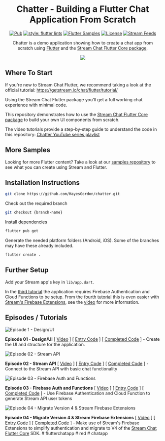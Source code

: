 <h1 align="center">Chatter - Building a Flutter Chat Application From Scratch</h1>

<p align="center">
    <a href="https://pub.dev/packages/stream_chat_flutter_core"><img src="https://img.shields.io/pub/v/stream_chat_flutter_core?include_prereleases" alt="Pub"></a>
    <a href="https://pub.dev/packages/flutter_lints"><img src="https://img.shields.io/badge/style-flutter__lints-blue" alt="style: flutter lints"></a>
    <a href="https://github.com/GetStream/flutter-samples"><img src="https://img.shields.io/badge/flutter-samples-teal.svg?longCache=true" alt="Flutter Samples"></a>
    <a href="https://opensource.org/licenses/Apache-2.0"><img alt="License" src="https://img.shields.io/badge/License-Apache%202.0-blue.svg"/></a>
    <a href="https://getstream.io/"><img src="https://img.shields.io/endpoint?url=https://gist.githubusercontent.com/HayesGordon/e7f3c4587859c17f3e593fd3ff5b13f4/raw/11d9d9385c9f34374ede25f6471dc743b977a914/badge.json" alt="Stream Feeds"></a>
</p>

<p align="center">  
Chatter is a demo application showing how to create a chat app from scratch using <a href="https://flutter.dev/">Flutter</a> and the <a href="https://pub.dev/packages/stream_chat_flutter_core/">Stream Chat Flutter Core package</a>.
</br>

<p align="center">
<img src="https://user-images.githubusercontent.com/13705472/160611526-5caf7e95-4377-4798-881b-7a6c6e932c6b.gif" />
</p>

## Where To Start
If you're new to Stream Chat Flutter, we recommend taking a look at the official tutorial: https://getstream.io/chat/flutter/tutorial/

Using the Stream Chat Flutter package you'll get a full working chat experience with minimal code.

This repository demonstrates how to use the [Stream Chat Flutter Core package](https://pub.dev/packages/stream_chat_flutter_core) to build your own UI components from scratch.

The video tutorials provide a step-by-step guide to understand the code in this repository: [Chatter YouTube series playlist](https://www.youtube.com/watch?v=vgqBc7jni8c&list=PLNBhvhkAJG6sH7dkmwt4BiCclFkMoXq4r)

## More Samples
Looking for more Flutter content? Take a look at our [samples repository](https://github.com/GetStream/flutter-samples) to see what you can create using Stream and Flutter.

## Installation Instructions

```bash
git clone https://github.com/HayesGordon/chatter.git
```

Check out the required branch

```bash
git checkout {branch-name}
```

Install dependencies
```bash
flutter pub get
```

Generate the needed platform folders (Android, iOS). Some of the branches may have these already included.

```bash
flutter create .
```

## Further Setup

Add your Stream app's key in `lib/app.dart`.

In the [third tutorial](https://github.com/HayesGordon/chatter/tree/tutorial-003-firebase-authentication) the application requires Firebase Authentication and Cloud Functions to be setup. From the [fourth tutorial](https://github.com/HayesGordon/chatter/tree/tutorial-004-version-four-and-firebase-extensions) this is even easier with [Stream's Firebase Extensions](https://getstream.io/blog/stream-firebase-extensions/), see the [video](https://youtu.be/Dt_taxX98sg) for more information.

## Episodes / Tutorials

![Episode 1 - Design/UI](https://user-images.githubusercontent.com/13705472/180417054-c4ad5b5f-cab0-467b-950c-80aec2cefb75.jpg)

**Episode 01 - Design/UI** \[ [Video](https://youtu.be/vgqBc7jni8c) \] \[ [Entry Code](https://github.com/HayesGordon/chatter/tree/tutorial-001-base-ui) \] \[ [Completed Code](https://github.com/HayesGordon/chatter/tree/tutorial-001-base-ui-complete) \] - Create the UI and structure for the application.

![Episode 02 - Stream API](https://user-images.githubusercontent.com/13705472/180417137-437fbf38-6288-4fbc-9482-96a3dc804d85.jpg)

**Episode 02 - Stream API** \[ [Video](https://youtu.be/-s5iU9D5-AI) \] \[ [Entry Code](https://github.com/HayesGordon/chatter/tree/tutorial-002-stream-chat-flutter-core) \] \[ [Completed Code](https://github.com/HayesGordon/chatter/tree/tutorial-002-stream-chat-flutter-core-complete) \] - Connect to the Stream API with basic chat functionality

![Episode 03 - Firebase Auth and Functions](https://user-images.githubusercontent.com/13705472/180417232-fac3de36-19ad-4bd2-9f35-298dac9475c1.jpg)

**Episode 03 - Firebase Auth and Functions** \[ [Video](https://youtu.be/y6OlrO3Bzag) \] \[ [Entry Code](https://github.com/HayesGordon/chatter/tree/tutorial-003-firebase-authentication) \] \[ [Completed Code](https://github.com/HayesGordon/chatter/tree/tutorial-003-firebase-authentication-complete) \] - Use Firebase Authentication and Cloud Function to generate Stream API user tokens

![Episode 04 - Migrate Version 4 & Stream Firebase Extensions](https://user-images.githubusercontent.com/13705472/180415364-35520085-cff0-4139-8672-f60e089b3c6a.jpg)

**Episode 04 - Migrate Version 4 & Stream Firebase Extensions** \[ [Video](https://youtu.be/Dt_taxX98sg) \] \[ [Entry Code](https://github.com/HayesGordon/chatter/tree/tutorial-004-version-four-and-firebase-extensions) \] \[ [Completed Code](https://github.com/HayesGordon/chatter/tree/tutorial-004-version-four-and-firebase-extensions) \] - Make use of Stream's Firebase Extensions to simplify authentication and migrate to V4 of the [Stream Chat Flutter Core](https://pub.dev/packages/stream_chat_flutter_core) SDK.
#   f l u t t e r c h a t a p p  
 #   r e d  
 #   c h a t a p p  
 